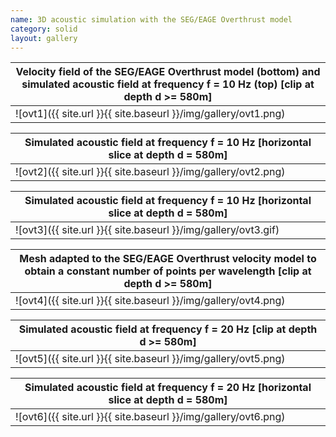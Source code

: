 ```yaml
---
name: 3D acoustic simulation with the SEG/EAGE Overthrust model
category: solid
layout: gallery
---
```


|Velocity field of the SEG/EAGE Overthrust model (bottom) and simulated acoustic field at frequency f = 10 Hz (top) [clip at depth d >= 580m]|
|--|
|![ovt1]({{ site.url }}{{ site.baseurl }}/img/gallery/ovt1.png)|

|Simulated acoustic field at frequency f = 10 Hz [horizontal slice at depth d = 580m]|
|--|
|![ovt2]({{ site.url }}{{ site.baseurl }}/img/gallery/ovt2.png)|

|Simulated acoustic field at frequency f = 10 Hz [horizontal slice at depth d = 580m]|
|--|
|![ovt3]({{ site.url }}{{ site.baseurl }}/img/gallery/ovt3.gif)|

|Mesh adapted to the SEG/EAGE Overthrust velocity model to obtain a constant number of points per wavelength [clip at depth d >= 580m]|
|--|
|![ovt4]({{ site.url }}{{ site.baseurl }}/img/gallery/ovt4.png)|

|Simulated acoustic field at frequency f = 20 Hz [clip at depth d >= 580m]|
|--|
|![ovt5]({{ site.url }}{{ site.baseurl }}/img/gallery/ovt5.png)|

|Simulated acoustic field at frequency f = 20 Hz [horizontal slice at depth d = 580m]|
|--|
|![ovt6]({{ site.url }}{{ site.baseurl }}/img/gallery/ovt6.png)|
